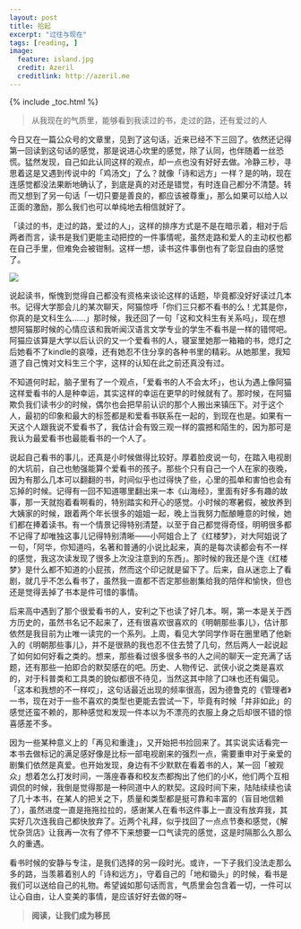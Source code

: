 ```yaml
---
layout: post
title: 拾起
excerpt: "过往与现在"
tags: [reading, ]
image:
  feature: island.jpg
  credit: Azeril
  creditlink: http://azeril.me
---
```


{% include _toc.html %}

> 从我现在的气质里，能够看到我读过的书，走过的路，还有爱过的人

今日又在一篇公众号的文章里，见到了这句话，近来已经不下三回了。依然还记得第一回读到这句话的感觉，那是说进心坎里的感觉，除了认同，也伴随着一丝恐慌。猛然发现，自己如此认同这样的观点，却一点也没有好好去做。冷静三秒，寻思着这是又遇到传说中的「鸡汤文」了么？就像「诗和远方」一样？是的呐，现在连感觉都没法果断地确认了，到底是真的对还是错觉，有时连自己都分不清楚。转而又想到了另一句话「一切只要是善良的，都应该被尊重」，那么如果可以给人以正面的激励，那么我们也可以单纯地去相信就好了。

「读过的书，走过的路，爱过的人」，这样的排序方式是不是在暗示着，相对于后两者而言，读书是我们更能主动把控的一件事情呢，虽然走路和爱人的主动权也都在自己手里，但难免会被钳制。这样一想，读书这件事倒也有了彰显自由的感觉了。

![](http://paw.cat/Lemon/GifPump.gif)

说起读书，惭愧到觉得自己都没有资格来谈论这样的话题，毕竟都没好好读过几本书。记得大学那会儿的某次聊天，阿猫惊呼「你们三只都不看书的么！尤其是你，你真的是文科生么……」那时候，我还回了一句「这和文科生有关系吗」，现在想想阿猫那时候的心情应该和我听闻汉语言文学专业的学生不看书是一样的错愕吧。阿猫应该算是大学以后认识的又一个爱看书的人，寝室里她那一箱箱的书，熄灯之后她看不了kindle的哀嚎，还有她忍不住分享的各种书里的精彩。从她那里，我知道了自己愧对文科生三个字，这样的认知在此之前还真没有过。

不知道何时起，脑子里有了一个观点，「爱看书的人不会太坏」，也认为遇上像阿猫这样爱看书的人是种幸运，其实这样的幸运在更早的时候就有了。那时候，在阿猫欺负我们读书少的时候，偶尔也会把早前认识的那个人搬出来镇压下。对于这个人，最初的印象和最大的标签都是和爱看书联系在一起的，到现在也是。如果有一天这个人跟我说不爱看书了，我估计会有毁三观一样的震撼和陌生的，因为那可是我认为最爱看书也最能看书的一个人了。

说起自己看书的事儿，还真是小时候做得比较好。厚着脸皮说一句，在踏入电视剧的大坑前，自己也勉强能算个爱看书的孩子。那些个只有自己一个人在家的夜晚，因为有那么几本可以翻翻的书，时间似乎也过得快了些，心里的孤单和害怕也会有忘掉的时候。记得有一回不知道哪里翻出来一本《山海经》，里面有好多有趣的故事，那一天就抱着看啊看的，特别踏实和开心的感觉。小时候的寒暑假，被放养到大姨家的时候，跟着两个年长很多的姐姐一起，晚上当我努力酝酿睡意的时候，她们都在捧着读书。有一个情景记得特别清楚，以至于自己都觉得奇怪，明明很多都不记得了却唯独这事儿记得特别清晰——小阿姐合上了《红楼梦》，对大阿姐说了一句，「阿华，你知道吗，名著和普通的小说比起来，真的是每次读都会有不一样的感觉，我这次读发现了很多上次没注意到的东西」。那时候的我还是个连《红楼梦》是什么都不知道的小屁孩，然而这个印记就是留下了。后来，自从迷恋上了看剧，就几乎不怎么看书了，虽然我一直都不否定那些剧集给我的陪伴和愉快，但也还是觉得丢掉了书本是件可惜的事情。

后来高中遇到了那个很爱看书的人，安利之下也读了好几本。啊，第一本是关于西方历史的，虽然书名记不起来了，还有很喜欢很喜欢的《明朝那些事儿》，估计那依然是我目前为止唯一读完的一个系列。上周，看见大学同学作哥在圈里晒了他新入的《明朝那些事儿》，并不是很熟的我也忍不住去赞了几句，然后两人一起说起了如何如何好看之类的。想来，那些看过很多很多书的人之间的聊天一定充满了话题，还有那些一拍即合的默契感在的吧。历史、人物传记、武侠小说之类是喜欢的，对于科普类和工具类的貌似都很不待见，当然这其中除了口味也还有偏见。「这本和我想的不一样哎」，这句话最近出现的频率很高，因为德鲁克的《管理者》一书，现在对于一些不喜欢的类型也更能去尝试一下，毕竟有时候「并非如此」的感觉还蛮不赖的，那种感觉和发现一件本以为不漂亮的衣服上身之后却很不错的惊喜感差不多。

因为一些某种意义上的「再见和重逢」，又开始把书捡回来了。其实说实话看完一本书去做标记的满足感好像是比标一部电视剧来的强烈一点，需要重申对于亲爱的剧集们依然是真爱。也开始发现，身边有不少默默在看着书的人，某一回「被观众」想着怎么打发时间，一落座春春和校友杰都掏出了他们的小K，他们两个互相调侃的时候，我倒是觉得那是一种同道中人的默契。这段时间下来，陆陆续续也读了几十本书，在某人的把关之下，质量和类型都是挺可靠和丰富的（盲目地信赖了），虽然进度一直是拖拖拉拉的，感谢某人在看书这件事上一直没有放弃我，其实好几次连我自己都快放弃了。近两个礼拜，似乎找回了一点点节奏和感觉，《解忧杂货店》让我再一次有了停不下来想要一口气读完的感觉，这是时隔那么久那么久的重遇。

看书时候的安静与专注，是我们选择的另一段时光。或许，一下子我们没法走那么多的路，当羡慕着别人的「诗和远方」，守着自己的「地和锄头」的时候，看书是我们可以送给自己的礼物。希望诚如那句话而言，气质里会包含着一切，一件可以让心自由，让人变美的事情，是应该好好去做的呀~

> **阅读，让我们成为移民**
